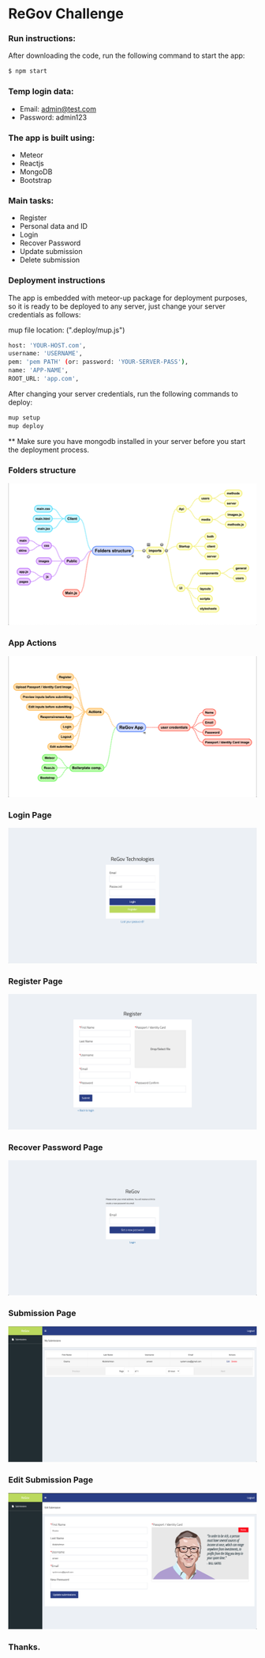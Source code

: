 # ReGov Challenge
 
### Run instructions:

After downloading the code, run the following command to start the app:

```sh
$ npm start
```

### Temp login data:

- Email: admin@test.com
- Password: admin123

### The app is built using:

- Meteor
- Reactjs
- MongoDB
- Bootstrap

### Main tasks:

- Register
- Personal data and ID
- Login
- Recover Password
- Update submission
- Delete submission


### Deployment instructions

The app is embedded with meteor-up package for deployment purposes, so it is ready to be deployed to any server, just change your server credentials as follows:

mup file location: (".deploy/mup.js")

```sh
host: 'YOUR-HOST.com',
username: 'USERNAME',
pem: 'pem PATH' (or: password: 'YOUR-SERVER-PASS'),
name: 'APP-NAME',
ROOT_URL: 'app.com',
```
After changing your server credentials, run the following commands to deploy:

```sh
mup setup
mup deploy
```
** Make sure you have mongodb installed in your server before you start the deployment process.



### Folders structure
![](https://raw.githubusercontent.com/osamaabdalla/ReGov/master/Screenshots/FoldersStructure.png)

### App Actions
![](https://raw.githubusercontent.com/osamaabdalla/ReGov/master/Screenshots/Actions.png)

### Login Page
![](https://raw.githubusercontent.com/osamaabdalla/ReGov/master/Screenshots/Login.png)

### Register Page
![](https://raw.githubusercontent.com/osamaabdalla/ReGov/master/Screenshots/Register.png)

### Recover Password Page
![](https://raw.githubusercontent.com/osamaabdalla/ReGov/master/Screenshots/RecoverPassword.png)

### Submission Page
![](https://raw.githubusercontent.com/osamaabdalla/ReGov/master/Screenshots/Submission.png)

### Edit Submission Page
![](https://raw.githubusercontent.com/osamaabdalla/ReGov/master/Screenshots/EditSubmission.png)


### Thanks.
